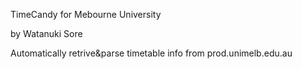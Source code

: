TimeCandy for Mebourne University

by Watanuki Sore

Automatically retrive&parse timetable info from prod.unimelb.edu.au

